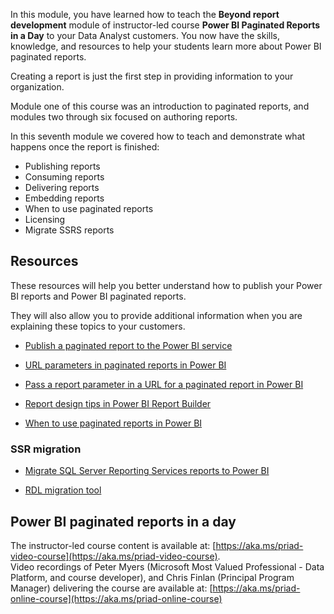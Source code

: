 In this module, you have learned how to teach the **Beyond report development** module of instructor-led course **Power BI Paginated Reports in a Day** to your Data Analyst customers.
You now have the skills, knowledge, and resources to help your students learn more about Power BI paginated reports.

Creating a report is just the first step in providing information to your organization.

Module one of this course was an introduction to paginated reports, and modules two through six focused on authoring reports.

In this seventh module we covered how to teach and demonstrate what happens once the report is finished:

- Publishing reports
- Consuming reports
- Delivering reports
- Embedding reports
- When to use paginated reports
- Licensing
- Migrate SSRS reports

## Resources

These resources will help you better understand how to publish your Power BI reports and Power BI paginated reports.

They will also allow you to provide additional information when you are explaining these topics to your customers.

- [Publish a paginated report to the Power BI service](https://docs.microsoft.com/power-bi/paginated-reports-save-to-power-bi-service)

- [URL parameters in paginated reports in Power BI](https://docs.microsoft.com/power-bi/report-builder-url-parameters)

- [Pass a report parameter in a URL for a paginated report in Power BI](https://docs.microsoft.com/power-bi/report-builder-url-pass-parameters)

- [Report design tips in Power BI Report Builder](https://docs.microsoft.com/power-bi/report-builder-design-tips)

- [When to use paginated reports in Power BI](https://docs.microsoft.com/power-bi/guidance/report-paginated-or-power-bi)

### SSR migration

- [Migrate SQL Server Reporting Services reports to Power BI](https://docs.microsoft.com/power-bi/guidance/migrate-ssrs-reports-to-power-bi)

- [RDL migration tool](https://github.com/microsoft/RdlMigration)

## Power BI paginated reports in a day
The instructor-led course content is available at: [https://aka.ms/priad-video-course](https://aka.ms/priad-video-course).  
Video recordings of Peter Myers (Microsoft Most Valued Professional - Data Platform, and course developer), and Chris Finlan (Principal Program Manager) delivering the course are available at: [https://aka.ms/priad-online-course](https://aka.ms/priad-online-course)
